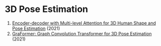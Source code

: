 # 3D Pose Estimation
1. [Encoder-decoder with Multi-level Attention for 3D Human Shape and Pose Estimation](https://arxiv.org/abs/2109.02303) (2021)
2. [GraFormer: Graph Convolution Transformer for 3D Pose Estimation](https://arxiv.org/abs/2109.08364) (2021)


